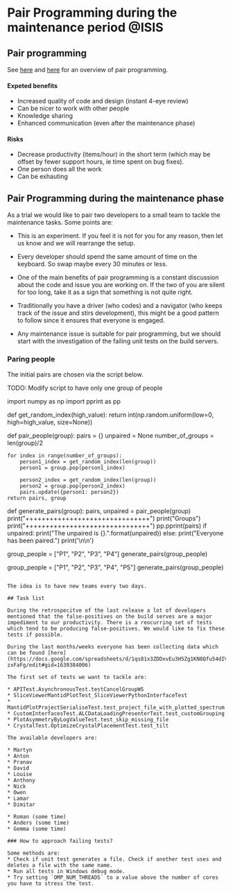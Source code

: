 # Pair Programming during the maintenance period @ISIS

## Pair programming

See [here](https://en.wikipedia.org/wiki/Pair_programming) and [here](https://blogs.sourceallies.com/2011/03/pair-programming-101/) for an overview of pair programming.

#### Expeted benefits

* Increased quality of code and design (instant 4-eye review)
* Can be nicer to work with other people
* Knowledge sharing
* Enhanced communication (even after the maintenance phase)

#### Risks

 * Decrease productivity (items/hour) in the short term (which may be offset by fewer support hours, ie time spent on bug fixes).
 * One person does all the work
 * Can be exhauting
 
## Pair Programming during the maintenance phase

As a trial we would like to pair two developers to a small team to tackle the maintenance tasks. Some points are:

* This is an experiment. If you feel it is not for you for any reason, then let us know and we will rearrange the setup.
* Every developer should spend the same amount of time on the keyboard. So swap maybe every 30 minutes or less.
* One of the main benefits of pair programming is a constant discussion about the code and issue you are working on. If the two of you are silent for too long, take it as a sign that something is not quite right.
* Traditionally you have a driver (who codes) and a navigator (who keeps track of the issue and stirs development), this might be a good pattern to follow since it ensures that everyone is engaged.

* Any maintenance issue is suitable for pair programming, but we should start with the investigation of the failing unit tests on the build servers.

### Paring people

The initial pairs are chosen via the script below. 

TODO: Modify script to have only one group of people

import numpy as np
import pprint as pp


def get_random_index(high_value):
    return int(np.random.uniform(low=0, high=high_value, size=None))


def pair_people(group):
    pairs = {}
    unpaired = None
    number_of_groups = len(group)/2

    for index in range(number_of_groups):
        person1_index = get_random_index(len(group))
        person1 = group.pop(person1_index)

        person2_index = get_random_index(len(group))
        person2 = group.pop(person2_index)
        pairs.update({person1: person2})
    return pairs, group


def generate_pairs(group):
    pairs, unpaired = pair_people(group)
    print("+++++++++++++++++++++++++++++++")
    print("Groups")
    print("+++++++++++++++++++++++++++++++")
    pp.pprint(pairs)
    if unpaired:
        print("The unpaired is {}.".format(unpaired))
    else:
        print("Everyone has been paired.")
    print('\n\n')


group_people = ["P1", "P2", "P3", "P4"]
generate_pairs(group_people)


group_people = ["P1", "P2", "P3", "P4", "P5"]
generate_pairs(group_people)

```

The idea is to have new teams every two days.

## Task list

During the retrospecitve of the last release a lot of developers mentioned that the false-positives on the build serves are a major impediment to our productivity. There is a reocurring set of tests which tend to be producing false-positives. We would like to fix these tests if possible.

During the last months/weeks everyone has been collecting data which can be found [here](https://docs.google.com/spreadsheets/d/1qs81x3ZDDxvEu3H5Zg1KN8Qfu54dIVWKI2f3-zxFaFg/edit#gid=1630384006)

The first set of tests we want to tackle are:

* APITest.AsynchronousTest.testCancelGroupWS	
* SliceViewerMantidPlotTest_SliceViewerPythonInterfaceTest	
* MantidPlotProjectSerialiseTest.test_project_file_with_plotted_spectrum	
* CustomInterfacesTest.ALCDataLoadingPresenterTest.test_customGrouping	
* PlotAsymmetryByLogValueTest.test_skip_missing_file	
* CrystalTest.OptimizeCrystalPlacementTest.test_tilt	

The available developers are:

* Martyn
* Anton
* Pranav
* David
* Louise
* Anthony
* Nick
* Owen
* Lamar
* Dimitar

* Roman (some time)
* Anders (some time)
* Gemma (some time)

### How to approach failing tests?

Some methods are:
* Check if unit test generates a file. Check if another test uses and deletes a file with the same name.
* Run all tests in Windows debug mode.
* Try setting `OMP_NUM_THREADS` to a value above the number of cores you have to stress the test.
